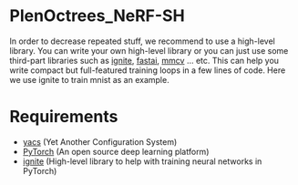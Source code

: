 
# PlenOctrees_NeRF-SH


In order to decrease repeated stuff, we recommend to use a high-level library. You can write your own high-level library or you can just use some third-part libraries such as [ignite](https://github.com/pytorch/ignite), [fastai](https://github.com/fastai/fastai), [mmcv](https://github.com/open-mmlab/mmcv) … etc. This can help you write compact but full-featured training loops in a few lines of code. Here we use ignite to train mnist as an example.

# Requirements
- [yacs](https://github.com/rbgirshick/yacs) (Yet Another Configuration System)
- [PyTorch](https://pytorch.org/) (An open source deep learning platform) 
- [ignite](https://github.com/pytorch/ignite) (High-level library to help with training neural networks in PyTorch)
